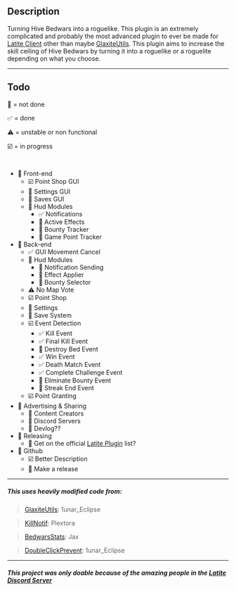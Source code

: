 ## Description
Turning Hive Bedwars into a roguelike. This plugin is an extremely complicated and probably the most advanced plugin to ever be made for [Latite Client](https://latite.net) other than maybe [GlaxiteUtils](https://github.com/LatiteScripting/Scripts/tree/master/Plugins/GalaxiteUtils). This plugin aims to increase the skill ceiling of Hive Bedwars by turning it into a roguelike or a roguelite depending on what you choose.

--- 
## Todo
:white_square_button: = not done

:white_check_mark: = done

:warning: = unstable or non functional

:ballot_box_with_check: = in progress
#
- :white_square_button: Front-end
    - :ballot_box_with_check: Point Shop GUI
    - :white_square_button: Settings GUI
    - :white_square_button: Saves GUI
    - :white_square_button: Hud Modules
        - :white_check_mark: Notifications
        - :white_square_button: Active Effects
        - :white_square_button: Bounty Tracker
        - :white_square_button: Game Point Tracker
- :white_square_button: Back-end
    - :white_check_mark: GUI Movement Cancel
    - :white_square_button: Hud Modules
        - :white_square_button: Notification Sending
        - :white_square_button: Effect Applier
        - :white_square_button: Bounty Selector
    - :warning: No Map Vote
    - :ballot_box_with_check: Point Shop
    - :white_square_button: Settings
    - :white_square_button: Save System
    - :ballot_box_with_check: Event Detection
      - :white_check_mark: Kill Event
      - :white_check_mark: Final Kill Event
      - :white_square_button: Destroy Bed Event
      - :white_check_mark: Win Event
      - :white_check_mark: Death Match Event
      - :white_check_mark: Complete Challenge Event
      - :white_square_button: Eliminate Bounty Event
      - :white_square_button: Streak End Event
    - :ballot_box_with_check: Point Granting
- :white_square_button: Advertising & Sharing
    - :white_square_button: Content Creators
    - :white_square_button: Discord Servers
    - :white_square_button: Devlog??
- :white_square_button: Releasing
    - :white_square_button: Get on the official [Latite Plugin](https://latite.net/plugins) list?
- :white_square_button: Github
    - :ballot_box_with_check: Better Description
    - :white_square_button: Make a release

---
##### This uses heavily modified code from:
> [GlaxiteUtils](https://github.com/LatiteScripting/Scripts/tree/master/Plugins/GalaxiteUtils): 1unar_Eclipse

> [KillNotif](https://github.com/LatiteScripting/Scripts/tree/master/Plugins/KillNotif): Plextora

> [BedwarsStats](https://github.com/LatiteScripting/Scripts/tree/master/Plugins/BedwarsStats): Jax

> [DoubleClickPrevent](https://github.com/LatiteScripting/Scripts/tree/master/Plugins/DoubleClickPrevent): 1unar_Eclipse

---
##### This project was only doable because of the amazing people in the [Latite Discord Server](https://discord.com/invite/GpV3w5tyBs)